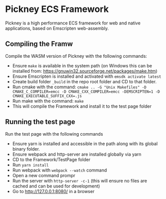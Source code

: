 # Pickney ECS Framework

Pickney is a high performance ECS framework for web and native applications, based on Emscripten web-assembly.

## Compiling the Framw

Compile the WASM version of Pickney with the following commands:
* Ensure `make` is available in the system path (on Windows this can be installed from: https://gnuwin32.sourceforge.net/packages/make.htm)
* Ensure Emscripten is installed and activated with `emsdk activate latest`
* Create build folder `_build` in the repo root folder and CD to that folder.
* Run cmake with the command: `cmake .. -G "Unix Makefiles" -D CMAKE_C_COMPILER=emcc -D CMAKE_CXX_COMPILER=emcc -DEMSCRIPTEN=1 -D CMAKE_EXECUTABLE_SUFFIX_CXX=.js`
* Run make with the command: `make`
* This will compile the Framework and install it to the test page folder

## Running the test page

Run the test page with the following commands
* Ensure yarn is installed and accessible in the path along with its global binary folder.
* Ensure webpack and http-server are installed globally via yarn
* CD to the Framework/TestPage folder
* Run `yarn install`
* Run webpack with `webpack --watch` command
* Open a new command prompr
* Run the server with `http-server -c-1` (this will ensure no files are cached and can be used for development)
* Go to http://127.0.0.1:8080/ in a browser
